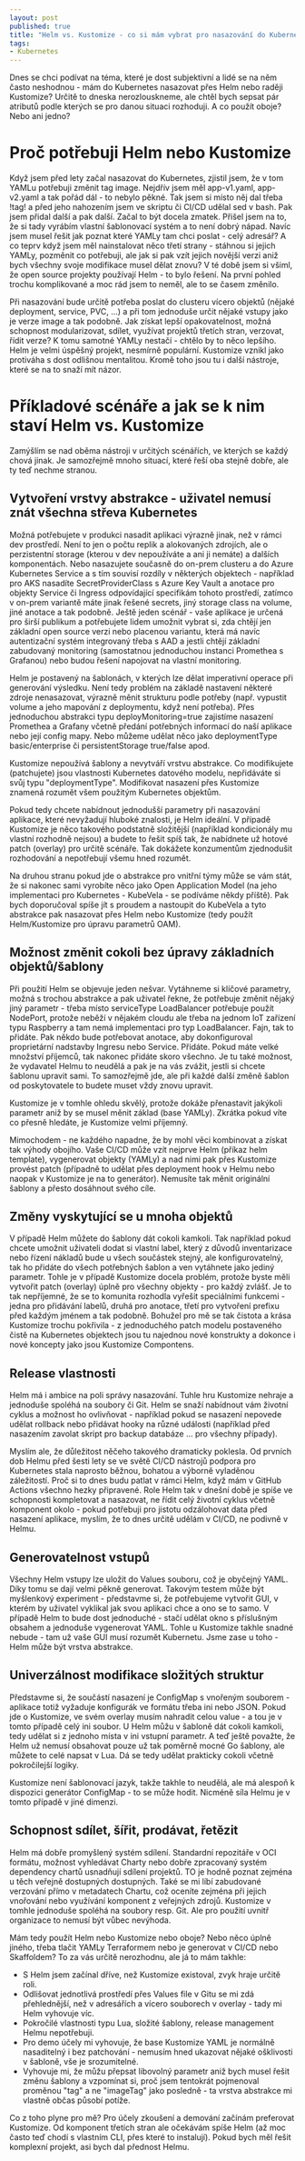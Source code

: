 ```yaml
---
layout: post
published: true
title: "Helm vs. Kustomize - co si mám vybrat pro nasazování do Kubernetes?"
tags:
- Kubernetes
---
```

Dnes se chci podívat na téma, které je dost subjektivní a lidé se na něm často neshodnou - mám do Kubernetes nasazovat přes Helm nebo raději Kustomize? Určitě to dneska nerozlouskneme, ale chtěl bych sepsat pár atributů podle kterých se pro danou situaci rozhoduji. A co použít oboje? Nebo ani jedno?

# Proč potřebuji Helm nebo Kustomize
Když jsem před lety začal nasazovat do Kubernetes, zjistil jsem, že v tom YAMLu potřebuji změnit tag image. Nejdřív jsem měl app-v1.yaml, app-v2.yaml a tak pořád dál - to nebylo pěkné. Tak jsem si místo něj dal třeba !tag! a před jeho nahozením jsem ve skriptu či CI/CD udělal sed v bash. Pak jsem přidal další a pak další. Začal to být docela zmatek. Přišel jsem na to, že si tady vyrábím vlastní šablonovací systém a to není dobrý nápad. Navíc jsem musel řešit jak poznat které YAMLy tam chci poslat - celý adresář? A co teprv když jsem měl nainstalovat něco třetí strany - stáhnou si jejich YAMLy, pozměnit co potřebuji, ale jak si pak vzít jejich novější verzi aniž bych všechny svoje modifikace musel dělat znovu? V té době jsem si všiml, že open source projekty používají Helm - to bylo řešení. Na první pohled trochu komplikované a moc rád jsem to neměl, ale to se časem změnilo.

Při nasazování bude určitě potřeba poslat do clusteru vícero objektů (nějaké deployment, service, PVC, ...) a při tom jednoduše určit nějaké vstupy jako je verze image a tak podobně. Jak získat lepší opakovatelnost, možná schopnost modularizovat, sdílet, využívat projektů třetích stran, verzovat, řídit verze? K tomu samotné YAMLy nestačí - chtělo by to něco lepšího. Helm je velmi úspěšný projekt, nesmírně populární. Kustomize vznikl jako protiváha s dost odlišnou mentalitou. Kromě toho jsou tu i další nástroje, které se na to snaží mít názor.

# Příkladové scénáře a jak se k nim staví Helm vs. Kustomize
Zamýšlím se nad oběma nástroji v určitých scénářích, ve kterých se každý chová jinak. Je samozřejmě mnoho situací, které řeší oba stejně dobře, ale ty teď nechme stranou.

## Vytvoření vrstvy abstrakce - uživatel nemusí znát všechna střeva Kubernetes
Možná potřebujete v produkci nasadit aplikaci výrazně jinak, než v rámci dev prostředí. Není to jen o počtu replik a alokovaných zdrojích, ale o perzistentní storage (kterou v dev nepoužíváte a ani ji nemáte) a dalších komponentách. Nebo nasazujete současně do on-prem clusteru a do Azure Kubernetes Service a s tím souvisí rozdíly v některých objektech - například pro AKS nasadíte SecretProviderClass s Azure Key Vault a anotace pro objekty Service či Ingress odpovídající specifikám tohoto prostředí, zatímco v on-prem variantě máte jinak řešené secrets, jiný storage class na volume, jiné anotace a tak podobně. Ještě jeden scénář - vaše aplikace je určená pro širší publikum a potřebujete lidem umožnit vybrat si, zda chtějí jen základní open source verzi nebo placenou variantu, která má navíc autentizační systém integrovaný třeba s AAD a jestli chtějí základní zabudovaný monitoring (samostatnou jednoduchou instanci Promethea s Grafanou) nebo budou řešení napojovat na vlastní monitoring.

Helm je postavený na šablonách, v kterých lze dělat imperativní operace při generování výsledku. Není tedy problém na základě nastavení některé zdroje nenasazovat, výrazně měnit strukturu podle potřeby (např. vypustit volume a jeho mapování z deploymentu, když není potřeba). Přes jednoduchou abstrakci typu deployMonitoring=true zajistíme nasazení Promethea a Grafany včetně předání potřebných informací do naší aplikace nebo její config mapy. Nebo můžeme udělat něco jako deploymentType basic/enterprise či persistentStorage true/false apod.

Kustomize nepoužívá šablony a nevytváří vrstvu abstrakce. Co modifikujete (patchujete) jsou vlastnosti Kubernetes datového modelu, nepřidáváte si svůj typu "deploymentType". Modifikovat nasazení přes Kustomize znamená rozumět všem použitým Kubernetes objektům. 

Pokud tedy chcete nabídnout jednodušší parametry při nasazování aplikace, které nevyžadují hluboké znalosti, je Helm ideální. V případě Kustomize je něco takového podstatně složitější (například kondicionály mu vlastní rozhodně nejsou) a budete to řešit spíš tak, že nabídnete už hotové patch (overlay) pro určitě scénáře. Tak dokážete konzumentům zjednodušit rozhodování a nepotřebují všemu hned rozumět. 

Na druhou stranu pokud jde o abstrakce pro vnitřní týmy může se vám stát, že si nakonec sami vyrobíte něco jako Open Application Model (na jeho implementaci pro Kubernetes - KubeVela - se podíváme někdy příště). Pak bych doporučoval spíše jít s proudem a nastoupit do KubeVela a tyto abstrakce pak nasazovat přes Helm nebo Kustomize (tedy použít Helm/Kustomize pro úpravu parametrů OAM).

## Možnost změnit cokoli bez úpravy základních objektů/šablony
Při použití Helm se objevuje jeden nešvar. Vytáhneme si klíčové parametry, možná s trochou abstrakce a pak uživatel řekne, že potřebuje změnit nějaký jiný parametr - třeba místo serviceType LoadBalancer potřebuje použít NodePort, protože neběží v nějakém cloudu ale třeba na jednom IoT zařízení typu Raspberry a tam nemá implementaci pro typ LoadBalancer. Fajn, tak to přidáte. Pak někdo bude potřebovat anotace, aby dokonfiguroval proprietární nadstavby Ingresu nebo Service. Přidáte. Pokud máte velké množství příjemců, tak nakonec přidáte skoro všechno. Je tu také možnost, že vydavatel Helmu to neudělá a pak je na vás zvážit, jestli si chcete šablonu upravit sami. To samozřejmě jde, ale při každé další změně šablon od poskytovatele to budete muset vždy znovu upravit.

Kustomize je v tomhle ohledu skvělý, protože dokáže přenastavit jakýkoli parametr aniž by se musel měnit základ (base YAMLy). Zkrátka pokud víte co přesně hledáte, je Kustomize velmi příjemný.

Mimochodem - ne každého napadne, že by mohl věci kombinovat a získat tak výhody obojího. Vaše CI/CD může vzít nejprve Helm (příkaz helm template), vygenerovat objekty (YAMLy) a nad nimi pak přes Kustomize provést patch (případně to udělat přes deployment hook v Helmu nebo naopak v Kustomize je na to generátor). Nemusíte tak měnit originální šablony a přesto dosáhnout svého cíle.

## Změny vyskytující se u mnoha objektů
V případě Helm můžete do šablony dát cokoli kamkoli. Tak například pokud chcete umožnit uživateli dodat si vlastní label, který z důvodů inventarizace nebo řízení nákladů bude u všech součástek stejný, ale konfigurovatelný, tak ho přidáte do všech potřebných šablon a ven vytáhnete jako jediný parametr. Tohle je v případě Kustomize docela problém, protože byste měli vytvořit patch (overlay) úplně pro všechny objekty - pro každý zvlášť. Je to tak nepříjemné, že se to komunita rozhodla vyřešit speciálními funkcemi - jedna pro přidávání labelů, druhá pro anotace, třetí pro vytvoření prefixu před každým jménem a tak podobně. Bohužel pro mě se tak čistota a krása Kustomize trochu pokřivila - z jednoduchého patch modelu postaveného čistě na Kubernetes objektech jsou tu najednou nové konstrukty a dokonce i nové koncepty jako jsou Kustomize Compontens.

## Release vlastnosti
Helm má i ambice na poli správy nasazování. Tuhle hru Kustomize nehraje a jednoduše spoléhá na soubory či Git. Helm se snaží nabídnout vám životní cyklus a možnost ho ovlivňovat - například pokud se nasazení nepovede udělat rollback nebo přidávat hooky na různé události (například před nasazením zavolat skript pro backup databáze ... pro všechny případy).

Myslím ale, že důležitost něčeho takového dramaticky poklesla. Od prvních dob Helmu před šesti lety se ve světě CI/CD nástrojů podpora pro Kubernetes stala naprosto běžnou, bohatou a výborně vyladěnou záležitostí. Proč si to dnes budu patlat v rámci Helm, když mám v GitHub Actions všechno hezky připravené. Role Helm tak v dnešní době je spíše ve schopnosti kompletovat a nasazovat, ne řídit celý životní cyklus včetně komponent okolo - pokud potřebuji pro jistotu odzálohovat data před nasazení aplikace, myslím, že to dnes určitě udělám v CI/CD, ne podivně v Helmu.

## Generovatelnost vstupů
Všechny Helm vstupy lze uložit do Values souboru, což je obyčejný YAML. Díky tomu se dají velmi pěkně generovat. Takovým testem může být myšlenkový experiment - představme si, že potřebujeme vytvořit GUI, v kterém by uživatel vyklikal jak svou aplikaci chce a ono se to samo. V případě Helm to bude dost jednoduché - stačí udělat okno s příslušným obsahem a jednoduše vygenerovat YAML. Tohle u Kustomize takhle snadné nebude - tam už vaše GUI musí rozumět Kubernetu. Jsme zase u toho - Helm může být vrstva abstrakce.

## Univerzálnost modifikace složitých struktur
Představme si, že součástí nasazení je ConfigMap s vnořeným souborem - aplikace totiž vyžaduje konfigurák ve formátu třeba ini nebo JSON. Pokud jde o Kustomize, ve svém overlay musím nahradit celou value - a tou je v tomto případě celý ini soubor. U Helm můžu v šabloně dát cokoli kamkoli, tedy udělat si z jednoho místa v ini vstupní parametr. A teď ještě považte, že Helm už nemusí obsahovat pouze už tak poměrně mocné Go šablony, ale můžete to celé napsat v Lua. Dá se tedy udělat prakticky cokoli včetně pokročilejší logiky.

Kustomize není šablonovací jazyk, takže takhle to neudělá, ale má alespoň k dispozici generátor ConfigMap - to se může hodit. Nicméně síla Helmu je v tomto případě v jiné dimenzi.

## Schopnost sdílet, šířit, prodávat, řetězit
Helm má dobře promyšlený systém sdílení. Standardní repozitáře v OCI formátu, možnost vyhledávat Charty nebo dobře zpracovaný systém dependency chartů usnadňují sdílení projektů. TO je hodně poznat zejména u těch veřejně dostupných dostupných. Také se mi líbí zabudované verzování přímo v metadatech Chartu, což oceníte zejména při jejich vnořování nebo využívání komponent z veřejných zdrojů. Kustomize v tomhle jednoduše spoléhá na soubory resp. Git. Ale pro použití uvnitř organizace to nemusí být vůbec nevýhoda.


Mám tedy použít Helm nebo Kustomize nebo oboje? Nebo něco úplně jiného, třeba tlačit YAMLy Terraformem nebo je generovat v CI/CD nebo Skaffoldem? To za vás určitě nerozhodnu, ale já to mám takhle:
- S Helm jsem začínal dříve, než Kustomize existoval, zvyk hraje určitě roli.
- Odlišovat jednotlivá prostředí přes Values file v Gitu se mi zdá přehlednější, než v adresářích a vícero souborech v overlay - tady mi Helm vyhovuje víc.
- Pokročilé vlastnosti typu Lua, složité šablony, release management Helmu nepotřebuji.
- Pro demo účely mi vyhovuje, že base Kustomize YAML je normálně nasaditelný i bez patchování - nemusím hned ukazovat nějaké ošklivosti v šabloně, vše je srozumitelné.
- Vyhovuje mi, že můžu přepsat libovolný parametr aniž bych musel řešit změnu šablony a vzpomínat si, proč jsem tentokrát pojmenoval proměnou "tag" a ne "imageTag" jako posledně - ta vrstva abstrakce mi vlastně občas působí potíže.

Co z toho plyne pro mě? Pro účely zkoušení a demování začínám preferovat Kustomize. Od komponent třetích stran ale očekávám spíše Helm (až moc často teď chodí s vlastním CLI, přes které to instalují). Pokud bych měl řešit komplexní projekt, asi bych dal přednost Helmu.